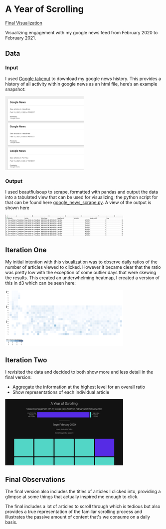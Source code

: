 
# A Year of Scrolling
[Final Visualization](https://justinkraus.github.io/news/)

Visualizing engagement with my google news feed from February 2020 to February 2021.

## Data
### Input
I used [Google takeout](https://takeout.google.com/) to download my google news history. This provides a history of all activity within google news as an html file, here’s an example snapshot:

<img src="googleNewsTakeout.png" height="50%" width="50%">

### Output
I used beautfiulsoup to scrape, formatted with pandas and output the data into a tabulated view that can be used for visualizing; the python script for that can be found here [google_news_scrape.py](https://github.com/justinkraus/news/blob/master/google_news_scrape.py). A view of the output is shown here

<img src="googleNewsTable.png" height="50%" width="75%">

## Iteration One

My initial intention with this visualization was to observe daily ratios of the number of articles viewed to clicked. However it became clear that the ratio was pretty low with the exception of some outlier days that were skewing the results. This created an underwhelming heatmap, I created a version of this in d3 which can be seen here:

<img src="heatmapDraft.png" height="50%" width="75%">

## Iteration Two

I revisited the data and decided to both show more and less detail in the final version:

-   Aggregate the information at the highest level for an overall ratio
-   Show representations of each individual article

<img src="finalNewsViz.png" height="50%" width="75%">


## Final Observations

The final version also includes the titles of articles I clicked into, providing a glimpse at some things that actually inspired me enough to click.

The final includes a lot of articles to scroll through which is tedious but also provides a true representation of the familiar scrolling process and illustrates the passive amount of content that's we consume on a daily basis.